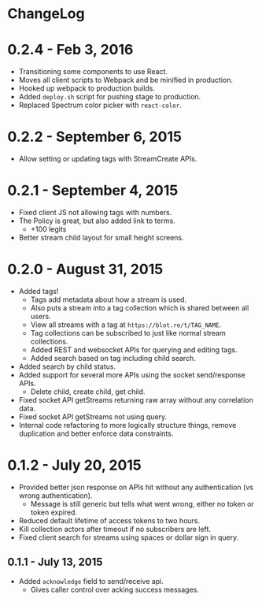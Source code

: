 # ChangeLog

# 0.2.4 - Feb 3, 2016
* Transitioning some components to use React.
* Moves all client scripts to Webpack and be minified in production.
* Hooked up webpack to production builds.
* Added `deploy.sh` script for pushing stage to production.
* Replaced Spectrum color picker with `react-color`.

# 0.2.2 - September 6, 2015
* Allow setting or updating tags with StreamCreate APIs.

# 0.2.1 - September 4, 2015
* Fixed client JS not allowing tags with numbers.
* The Policy is great, but also added link to terms.
	* +100 legits
* Better stream child layout for small height screens.

# 0.2.0 - August 31, 2015
* Added tags!
	* Tags add metadata about how a stream is used.
	* Also puts a stream into a tag collection which is shared between all users.
	* View all streams with a tag at `https://blot.re/t/TAG_NAME`.
	* Tag collections can be subscribed to just like normal stream collections.
	* Added REST and websocket APIs for querying and editing tags.
	* Added search based on tag including child search.
* Added search by child status.
* Added support for several more APIs using the socket send/response APIs.
	* Delete child, create child, get child.
* Fixed socket API getStreams returning raw array without any correlation data.
* Fixed socket API getStreams not using query.
* Internal code refactoring to more logically structure things, remove duplication and better enforce data constraints.

# 0.1.2 - July 20, 2015
* Provided better json response on APIs hit without any authentication (vs wrong authentication).
	* Message is still generic but tells what went wrong, either no token or token expired.
* Reduced default lifetime of access tokens to two hours.
* Kill collection actors after timeout if no subscribers are left.
* Fixed client search for streams using spaces or dollar sign in query.

## 0.1.1 - July 13, 2015
* Added `acknowledge` field to send/receive api.
    * Gives caller control over acking success messages.

